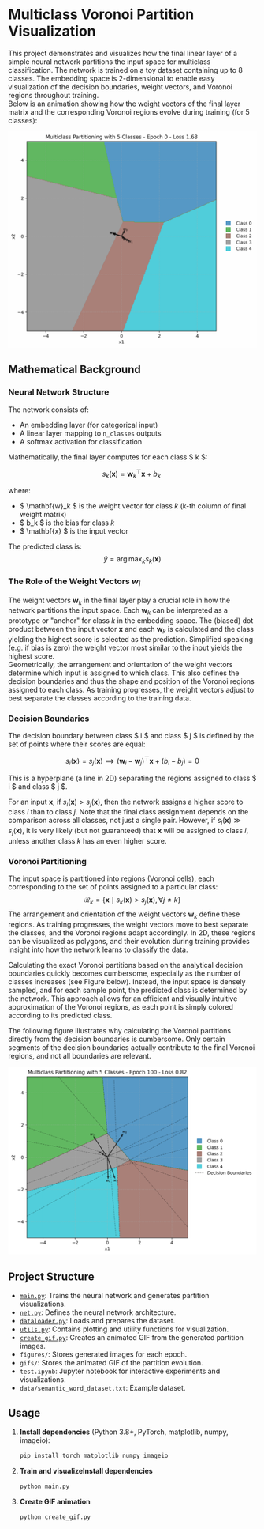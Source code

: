 # Multiclass Voronoi Partition Visualization

This project demonstrates and visualizes how the final linear layer of a simple neural network partitions the input space for multiclass classification. The network is trained on a toy dataset containing up to 8 classes. The embedding space is 2-dimensional to enable easy visualization of the decision boundaries, weight vectors, and Voronoi regions throughout training.  
Below is an animation showing how the weight vectors of the final layer matrix and the corresponding Voronoi regions evolve during training (for 5 classes):

<p align = "center">
<img src="gifs/voronoi_evolution_5_classes.gif" alt="Voronoi Evolution" width="750"/>
</p>

## Mathematical Background

### Neural Network Structure

The network consists of:
- An embedding layer (for categorical input)
- A linear layer mapping to `n_classes` outputs
- A softmax activation for classification

Mathematically, the final layer computes for each class $ k $:

$$ s_k(\mathbf{x}) = \mathbf{w}_k^\top \mathbf{x} + b_k\ $$

where:
- $ \mathbf{w}_k $ is the weight vector for class $k$ (k-th column of final weight matrix)
- $ b_k $ is the bias for class $k$
- $ \mathbf{x} $ is the input vector

The predicted class is:
$$ \hat{y} = \arg\max_k s_k(\mathbf{x}) $$

### The Role of the Weight Vectors $w_i$  

The weight vectors $\mathbf{w}_k$ in the final layer play a crucial role in how the network partitions the input space. Each $\mathbf{w}_k$ can be interpreted as a prototype or "anchor" for class $k$ in the embedding space. The (biased) dot product between the input vector $\mathbf{x}$ and each $\mathbf{w}_k$ is calculated and the class yielding the highest score is selected as the prediction. Simplified speaking (e.g. if bias is zero) the weight vector most similar to the input yields the highest score.  
Geometrically, the arrangement and orientation of the weight vectors determine which input is assigned to which class. This also defines the decision boundaries and thus the shape and position of the Voronoi regions assigned to each class. As training progresses, the weight vectors adjust to best separate the classes according to the training data.

### Decision Boundaries

The decision boundary between class $ i $ and class $ j $ is defined by the set of points where their scores are equal:

$$
s_i(\mathbf{x}) = s_j(\mathbf{x}) \implies (\mathbf{w}_i - \mathbf{w}_j)^\top \mathbf{x} + (b_i - b_j) = 0
$$

This is a hyperplane (a line in 2D) separating the regions assigned to class $ i $ and class $ j $.

For an input $\mathbf{x}$, if $s_i(\mathbf{x}) > s_j(\mathbf{x})$, then the network assigns a higher score to class $i$ than to class $j$. Note that the final class assignment depends on the comparison across all classes, not just a single pair. However, if $s_i(\mathbf{x}) \gg s_j(\mathbf{x})$, it is very likely (but not guaranteed) that $\mathbf{x}$ will be assigned to class $i$, unless another class $k$ has an even higher score.


### Voronoi Partitioning

The input space is partitioned into regions (Voronoi cells), each corresponding to the set of points assigned to a particular class:
$$
\mathcal{R}_k = \left\{ \mathbf{x} \mid s_k(\mathbf{x}) > s_j(\mathbf{x}), \forall j \neq k \right\}
$$
The arrangement and orientation of the weight vectors $\mathbf{w}_k$ define these regions. As training progresses, the weight vectors move to best separate the classes, and the Voronoi regions adapt accordingly. In 2D, these regions can be visualized as polygons, and their evolution during training provides insight into how the network learns to classify the data.

Calculating the exact Voronoi partitions based on the analytical decision boundaries quickly becomes cumbersome, especially as the number of classes increases (see Figure below). Instead, the input space is densely sampled, and for each sample point, the predicted class is determined by the network. This approach allows for an efficient and visually intuitive approximation of the Voronoi regions, as each point is simply colored according to its predicted class.

The following figure illustrates why calculating the Voronoi partitions directly from the decision boundaries is cumbersome. Only certain segments of the decision boundaries actually contribute to the final Voronoi regions, and not all boundaries are relevant.

<p align = "center">
<img src="imgs\voronoi_epoch_100.png" alt="Voronoi Evolution" width="750"/>
</p>


## Project Structure

- [`main.py`](main.py): Trains the neural network and generates partition visualizations.
- [`net.py`](net.py): Defines the neural network architecture.
- [`dataloader.py`](dataloader.py): Loads and prepares the dataset.
- [`utils.py`](utils.py): Contains plotting and utility functions for visualization.
- [`create_gif.py`](create_gif.py): Creates an animated GIF from the generated partition images.
- `figures/`: Stores generated images for each epoch.
- `gifs/`: Stores the animated GIF of the partition evolution.
- `test.ipynb`: Jupyter notebook for interactive experiments and visualizations.
- `data/semantic_word_dataset.txt`: Example dataset.

## Usage

1. **Install dependencies** (Python 3.8+, PyTorch, matplotlib, numpy, imageio):

   ```sh
   pip install torch matplotlib numpy imageio
   ```

2. **Train and visualizeInstall dependencies** 
   ```sh
   python main.py
   ```

3. **Create GIF animation**
    ```sh
    python create_gif.py
    ```

